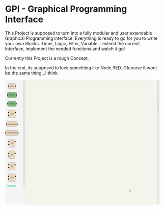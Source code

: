 # GPI - Graphical Programming Interface

This Project is supposed to turn into a fully modular and user extendable Graphical Programming Interface. 
Everything is ready to go for you to write your own Blocks. Timer, Logic, Filter, Variable... extend the correct Interface, implement the needed functions and watch it go!

Currently this Project is a rough Concept.

In the end, its supposed to look something like Node.RED. Ofcourse it wont be the same thing...I think. 


<p align="center">
  <img src="pictures/PGI_V0.2.gif"/>
</p>
